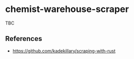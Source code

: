 # chemist-warehouse-scraper

TBC

## References

- https://github.com/kadekillary/scraping-with-rust
